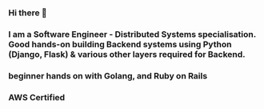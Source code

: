 ### Hi there 👋
### I am a Software Engineer - Distributed Systems specialisation. Good hands-on building Backend systems using Python (Django, Flask) & various other layers required for Backend. 
### beginner hands on with Golang, and Ruby on Rails
### AWS Certified   


<!--
**Rammurthy5/Rammurthy5** is a ✨ _special_ ✨ repository because its `README.md` (this file) appears on your GitHub profile.

Here are some ideas to get you started:

- 🔭 I’m currently working on building Customer Ticketing apps for Racksapce
- 🌱 I’m currently learning AWS, goLang
- 👯 I’m looking to collaborate on ...
- 🤔 I’m looking for help with ...
- 💬 Ask me about building Backend systems, REST API, Python web framework.
- 📫 How to reach me: ram.sanjiv@gmail.com
- 😄 Pronouns: Ram
- ⚡ Fun fact: ...
-->
